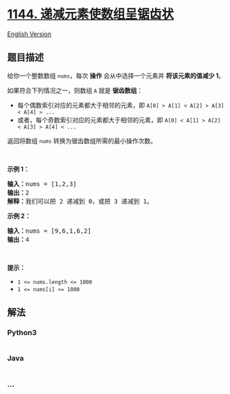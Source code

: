 # [1144. 递减元素使数组呈锯齿状](https://leetcode.cn/problems/decrease-elements-to-make-array-zigzag)

[English Version](/solution/1100-1199/1144.Decrease%20Elements%20To%20Make%20Array%20Zigzag/README_EN.md)

## 题目描述

<!-- 这里写题目描述 -->

<p>给你一个整数数组&nbsp;<code>nums</code>，每次 <strong>操作</strong>&nbsp;会从中选择一个元素并 <strong>将该元素的值减少&nbsp;1</strong>。</p>

<p>如果符合下列情况之一，则数组&nbsp;<code>A</code>&nbsp;就是 <strong>锯齿数组</strong>：</p>

<ul>
	<li>每个偶数索引对应的元素都大于相邻的元素，即&nbsp;<code>A[0] &gt; A[1] &lt; A[2] &gt; A[3] &lt; A[4] &gt; ...</code></li>
	<li>或者，每个奇数索引对应的元素都大于相邻的元素，即&nbsp;<code>A[0] &lt; A[1] &gt; A[2] &lt; A[3] &gt; A[4] &lt; ...</code></li>
</ul>

<p>返回将数组&nbsp;<code>nums</code>&nbsp;转换为锯齿数组所需的最小操作次数。</p>

<p>&nbsp;</p>

<p><strong>示例 1：</strong></p>

<pre><strong>输入：</strong>nums = [1,2,3]
<strong>输出：</strong>2
<strong>解释：</strong>我们可以把 2 递减到 0，或把 3 递减到 1。
</pre>

<p><strong>示例 2：</strong></p>

<pre><strong>输入：</strong>nums = [9,6,1,6,2]
<strong>输出：</strong>4
</pre>

<p>&nbsp;</p>

<p><strong>提示：</strong></p>

<ul>
	<li><code>1 &lt;= nums.length &lt;= 1000</code></li>
	<li><code>1 &lt;= nums[i] &lt;= 1000</code></li>
</ul>

## 解法

<!-- 这里可写通用的实现逻辑 -->

<!-- tabs:start -->

### **Python3**

<!-- 这里可写当前语言的特殊实现逻辑 -->

```python


```

### **Java**

<!-- 这里可写当前语言的特殊实现逻辑 -->

```java


```

### **...**

```


```

<!-- tabs:end -->

